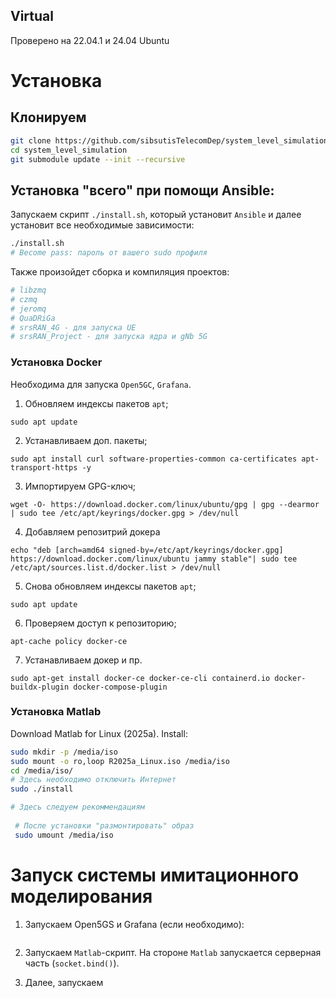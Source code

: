 ## Virtual 
 Проверено на 22.04.1 и 24.04 Ubuntu

# Установка
## Клонируем
```bash
git clone https://github.com/sibsutisTelecomDep/system_level_simulation.git
cd system_level_simulation
git submodule update --init --recursive
```

## Установка "всего" при помощи Ansible:

Запускаем скрипт `./install.sh`, который установит `Ansible` и далее установит все необходимые зависимости:

```bash
./install.sh
# Become pass: пароль от вашего sudo профиля
```
Также произойдет сборка и компиляция проектов:

```bash
# libzmq
# czmq
# jeromq
# QuaDRiGa
# srsRAN_4G - для запуска UE
# srsRAN_Project - для запуска ядра и gNb 5G
```

### Установка Docker
Необходима для запуска `Open5GC`, `Grafana`.
<!-- 1. Set up Docker's `apt` repo:
```bash
# Add Docker's official GPG key:
sudo apt-get update
sudo apt-get install ca-certificates curl
sudo install -m 0755 -d /etc/apt/keyrings
sudo curl -fsSL https://download.docker.com/linux/ubuntu/gpg -o /etc/apt/keyrings/docker.asc
sudo chmod a+r /etc/apt/keyrings/docker.asc

# Add the repository to Apt sources:
echo \
"deb [arch=$(dpkg --print-architecture) signed-by=/etc/apt/keyrings/docker.asc] https://download.docker.com/linux/ubuntu \
$(. /etc/os-release && echo "${UBUNTU_CODENAME:-$VERSION_CODENAME}") stable" | \
sudo tee /etc/apt/sources.list.d/docker.list > /dev/null
sudo apt-get update
```

2. Install Doker Packages:

```bash
sudo apt-get install docker-ce docker-ce-cli containerd.io docker-buildx-plugin docker-compose-plugin
```
3. Verify Docker installed successfully by running `hello-world` container:

```bash
sudo docker run hello-world
```

Если не работает, устанавливаем по [ссылке](https://timeweb.cloud/tutorials/docker/kak-ustanovit-docker-na-ubuntu-22-04) -->

1. Обновляем индексы пакетов `apt`;
```
sudo apt update
```

2. Устанавливаем доп. пакеты;
```
sudo apt install curl software-properties-common ca-certificates apt-transport-https -y
```
3. Импортируем GPG-ключ;
```
wget -O- https://download.docker.com/linux/ubuntu/gpg | gpg --dearmor | sudo tee /etc/apt/keyrings/docker.gpg > /dev/null
```

4. Добавляем репозитрий докера
```
echo "deb [arch=amd64 signed-by=/etc/apt/keyrings/docker.gpg] https://download.docker.com/linux/ubuntu jammy stable"| sudo tee /etc/apt/sources.list.d/docker.list > /dev/null
```

5. Снова обновляем индексы пакетов `apt`;
```
sudo apt update
```

6. Проверяем доступ к репозиторию;
```
apt-cache policy docker-ce
```

7. Устанавливаем докер и пр.
```
sudo apt-get install docker-ce docker-ce-cli containerd.io docker-buildx-plugin docker-compose-plugin
```

### Установка Matlab

Download Matlab for Linux (2025a).
Install:
```bash
sudo mkdir -p /media/iso
sudo mount -o ro,loop R2025a_Linux.iso /media/iso
cd /media/iso/
# Здесь необходимо отключить Интернет
sudo ./install 

# Здесь следуем рекоммендациям 
 
 # После установки "размонтировать" образ
 sudo umount /media/iso
```

# Запуск системы имитационного моделирования

1. Запускаем Open5GS и Grafana (если необходимо):
```bash
```
2. Запускаем `Matlab`-скрипт. 
На стороне `Matlab` запускается серверная часть (`socket.bind()`).

3. Далее, запускаем 
```
```












